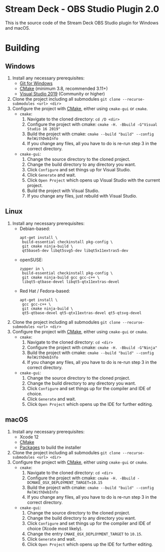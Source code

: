 
# Stream Deck - OBS Studio Plugin 2.0

This is the source code of the Stream Deck OBS Studio plugin for Windows and macOS.

# Building
## Windows
1. Install any necessary prerequisites:
    - [Git for Windows](https://git-scm.com/download/win)
    - [CMake](https://cmake.org/) (minimum 3.8, recommended 3.11+)
    - [Visual Studio 2019](https://visualstudio.microsoft.com/downloads/) (Community or higher)
2. Clone the project including all submodules
    `git clone --recurse-submodules <url> <dir>`
3. Configure the project with [CMake](https://cmake.org/), either using `cmake-gui` or `cmake`.
    - `cmake`:
        1. Navigate to the cloned directory:
            `cd /D <dir>`
        2. Configure the project with cmake:
            `cmake -H. -Bbuild -G"Visual Studio 16 2019"`
        3. Build the project with cmake:
            `cmake --build "build" --config RelWithDebInfo`
        4. If you change any files, all you have to do is re-run step 3 in the correct directory.
    - `cmake-gui`:
        1. Change the source directory to the cloned project.
        2. Change the build directory to any directory you want.
        3. Click `Configure` and set things up for Visual Studio.
        4. Click `Generate` and wait.
        5. Click `Open Project` which opens up Visual Studio with the current project.
        6. Build the project with Visual Studio.
        7. If you change any files, just rebuild with Visual Studio.

## Linux
1. Install any necessary prerequisites:
    - Debian-based:
        ```
        apt-get install \
         build-essential checkinstall pkg-config \
         git cmake ninja-build \
         qt5base5-dev libqt5svg5-dev libqt5x11extras5-dev
        ```
    - openSUSE:
        ```
        zypper in \
         build-essential checkinstall pkg-config \
         git cmake ninja-build gcc gcc-c++ \
         libqt5-qtbase-devel libqt5-qtx11extras-devel
        ```
    - Red Hat / Fedora-based:
        ```
        apt-get install \
         gcc gcc-c++ \
         git cmake ninja-build \
         qt5-qtbase-devel qt5-qtx11extras-devel qt5-qtsvg-devel
        ```
2. Clone the project including all submodules
    `git clone --recurse-submodules <url> <dir>`
3. Configure the project with [CMake](https://cmake.org/), either using `cmake-gui` or `cmake`.
    - `cmake`:
        1. Navigate to the cloned directory:
            `cd <dir>`
        2. Configure the project with cmake:
            `cmake -H. -Bbuild -G"Ninja"`
        3. Build the project with cmake:
            `cmake --build "build" --config RelWithDebInfo`
        4. If you change any files, all you have to do is re-run step 3 in the correct directory.
    - `cmake-gui`:
        1. Change the source directory to the cloned project.
        2. Change the build directory to any directory you want.
        3. Click `Configure` and set things up for the compiler and IDE of choice.
        4. Click `Generate` and wait.
        5. Click `Open Project` which opens up the IDE for further editing.

## macOS
1. Install any necessary prerequisites:
    - Xcode 12
    - [CMake](https://cmake.org/)
    - [Packages](http://s.sudre.free.fr/Software/Packages/about.html) to build the installer
2. Clone the project including all submodules
    `git clone --recurse-submodules <url> <dir>`
3. Configure the project with [CMake](https://cmake.org/), either using `cmake-gui` or `cmake`.
    - `cmake`:
        1. Navigate to the cloned directory:
            `cd <dir>`
        2. Configure the project with cmake:
            `cmake -H. -Bbuild -DCMAKE_OSX_DEPLOYMENT_TARGET=10.15`
        3. Build the project with cmake:
            `cmake --build "build" --config RelWithDebInfo`
        4. If you change any files, all you have to do is re-run step 3 in the correct directory.
    - `cmake-gui`:
        1. Change the source directory to the cloned project.
        2. Change the build directory to any directory you want.
        3. Click `Configure` and set things up for the compiler and IDE of choice (Xcode most likely).
        4. Change the entry `CMAKE_OSX_DEPLOYMENT_TARGET` to `10.15`.
        5. Click `Generate` and wait.
        6. Click `Open Project` which opens up the IDE for further editing.

